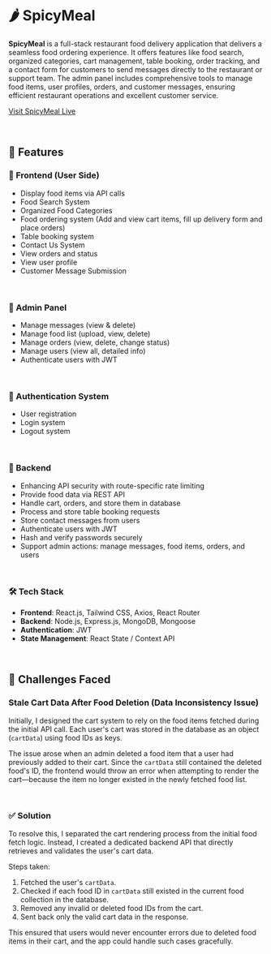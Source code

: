 # 🌶️ SpicyMeal

**SpicyMeal** is a full-stack restaurant food delivery application that delivers a seamless food ordering experience. It offers features like food search, organized categories, cart management, table booking, order tracking, and a contact form for customers to send messages directly to the restaurant or support team. The admin panel includes comprehensive tools to manage food items, user profiles, orders, and customer messages, ensuring efficient restaurant operations and excellent customer service.

[Visit SpicyMeal Live](https://spicymeal.vercel.app/)

<br>

## 🚀 Features

### 🧾 Frontend (User Side)

- Display food items via API calls  
- Food Search System  
- Organized Food Categories
- Food ordering system (Add and view cart items, fill up delivery form and place orders) 
- Table booking system  
- Contact Us System  
- View orders and status  
- View user profile
- Customer Message Submission

<br>

### 🔧 Admin Panel

- Manage messages (view & delete)  
- Manage food list (upload, view, delete)  
- Manage orders (view, delete, change status)  
- Manage users (view all, detailed info) 
- Authenticate users with JWT  

<br>

### 🧾 Authentication System

- User registration  
- Login system  
- Logout system  

<br>

### 🔧 Backend

- Enhancing API security with route-specific rate limiting
- Provide food data via REST API  
- Handle cart, orders, and store them in database  
- Process and store table booking requests  
- Store contact messages from users  
- Authenticate users with JWT  
- Hash and verify passwords securely  
- Support admin actions: manage messages, food items, orders, and users  

<br>


### 🛠️ Tech Stack

- **Frontend**: React.js, Tailwind CSS, Axios, React Router  
- **Backend**: Node.js, Express.js, MongoDB, Mongoose  
- **Authentication**: JWT  
- **State Management**: React State / Context API  

<br>

## 🧠 Challenges Faced

### Stale Cart Data After Food Deletion (Data Inconsistency Issue)

Initially, I designed the cart system to rely on the food items fetched during the initial API call. Each user's cart was stored in the database as an object (`cartData`) using food IDs as keys.  

The issue arose when an admin deleted a food item that a user had previously added to their cart. Since the `cartData` still contained the deleted food's ID, the frontend would throw an error when attempting to render the cart—because the item no longer existed in the newly fetched food list.

<br>

### ✅ Solution

To resolve this, I separated the cart rendering process from the initial food fetch logic. Instead, I created a dedicated backend API that directly retrieves and validates the user's cart data.

Steps taken:

1. Fetched the user's `cartData`.  
2. Checked if each food ID in `cartData` still existed in the current food collection in the database.  
3. Removed any invalid or deleted food IDs from the cart.  
4. Sent back only the valid cart data in the response.  

This ensured that users would never encounter errors due to deleted food items in their cart, and the app could handle such cases gracefully.
